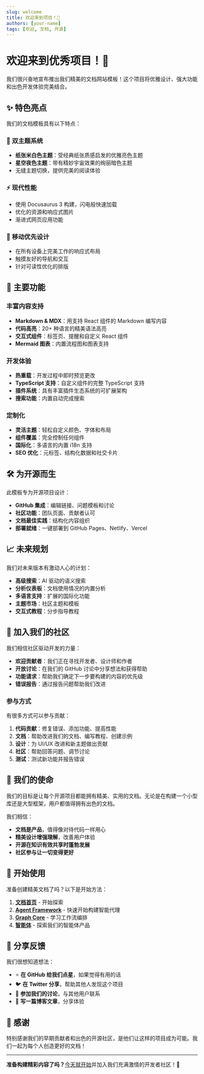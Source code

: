 ```yaml
---
slug: welcome
title: 欢迎来到项目！🎉
authors: [your-name]
tags: [欢迎, 文档, 开源]
---
```


# 欢迎来到优秀项目！🎉

我们很兴奋地宣布推出我们精美的文档网站模板！这个项目将优雅设计、强大功能和出色开发体验完美结合。

<!--truncate-->

## ✨ 特色亮点

我们的文档模板具有以下特点：

### 🎨 **双主题系统**
- **纸张米白色主题**：受经典纸张质感启发的优雅亮色主题
- **星空夜色主题**：带有精妙宇宙效果的绚丽暗色主题
- 无缝主题切换，提供完美的阅读体验

### ⚡ **现代性能**
- 使用 Docusaurus 3 构建，闪电般快速加载
- 优化的资源和响应式图片
- 渐进式网页应用功能

### 📱 **移动优先设计**
- 在所有设备上完美工作的响应式布局
- 触摸友好的导航和交互
- 针对可读性优化的排版

## 🚀 主要功能

### 丰富内容支持
- **Markdown & MDX**：用支持 React 组件的 Markdown 编写内容
- **代码高亮**：20+ 种语言的精美语法高亮
- **交互式组件**：标签页、提醒和自定义 React 组件
- **Mermaid 图表**：内置流程图和图表支持

### 开发体验
- **热重载**：开发过程中即时预览更改
- **TypeScript 支持**：自定义组件的完整 TypeScript 支持
- **插件系统**：具有丰富插件生态系统的可扩展架构
- **搜索功能**：内置自动完成搜索

### 定制化
- **灵活主题**：轻松自定义颜色、字体和布局
- **组件覆盖**：完全控制任何组件
- **国际化**：多语言的内置 i18n 支持
- **SEO 优化**：元标签、结构化数据和社交卡片

## 🛠️ 为开源而生

此模板专为开源项目设计：

- **GitHub 集成**：编辑链接、问题模板和讨论
- **社区功能**：团队页面、贡献者认可
- **文档最佳实践**：结构化内容组织
- **部署就绪**：一键部署到 GitHub Pages、Netlify、Vercel

## 📈 未来规划

我们对未来版本有激动人心的计划：

- **高级搜索**：AI 驱动的语义搜索
- **分析仪表板**：文档使用情况的内置分析
- **多语言支持**：扩展的国际化功能
- **主题市场**：社区主题和模板
- **交互式教程**：分步指导教程

## 🤝 加入我们的社区

我们相信社区驱动开发的力量：

- **欢迎贡献者**：我们正在寻找开发者、设计师和作者
- **开放讨论**：在我们的 GitHub 讨论中分享想法和获得帮助
- **功能请求**：帮助我们确定下一步要构建的内容的优先级
- **错误报告**：通过报告问题帮助我们改进

### 参与方式

有很多方式可以参与贡献：

1. **代码贡献**：修复错误、添加功能、提高性能
2. **文档**：帮助改进我们的文档、编写教程、创建示例
3. **设计**：为 UI/UX 改进和新主题做出贡献
4. **社区**：帮助回答问题、调节讨论
5. **测试**：测试新功能并报告错误

## 🎯 我们的使命

我们的目标是让每个开源项目都能拥有精美、实用的文档。无论是在构建一个小型库还是大型框架，用户都值得拥有出色的文档。

我们相信：
- **文档是产品**，值得像对待代码一样用心
- **精美设计增强理解**，改善用户体验
- **开源在知识有效共享时蓬勃发展**
- **社区参与让一切变得更好**

## 📖 开始使用

准备创建精美文档了吗？以下是开始方法：

1. **[文档首页](/docs/intro)** - 开始探索
2. **[Agent Framework](/docs/frameworks/agent-framework/quick-start)** - 快速开始构建智能代理
3. **[Graph Core](/docs/frameworks/graph-core/quick-start)** - 学习工作流编排
4. **[智能体](/docs/agents/dataagent/quick-start)** - 探索我们的智能体产品

## 💬 分享反馈

我们很想知道想法：

- ⭐ **在 GitHub 给我们点星**，如果觉得有用的话
- 🐦 **在 Twitter 分享**，帮助其他人发现这个项目
- 💬 **参加我们的讨论**，与其他用户联系
- 📝 **写一篇博客文章**，分享体验

## 🙏 感谢

特别感谢我们的早期贡献者和出色的开源社区，是他们让这样的项目成为可能。我们一起为每个人创造更好的文档！

---

**准备构建精彩内容了吗？**[今天就开始](/docs/intro)并加入我们充满激情的开发者社区！🚀
